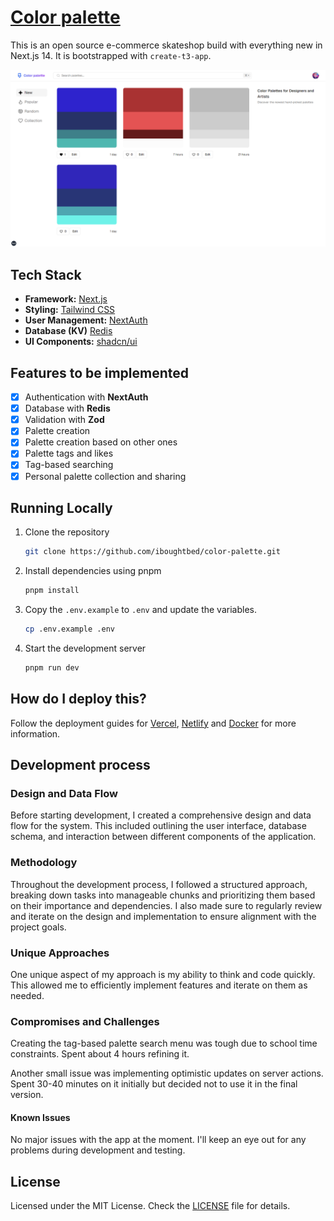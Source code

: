# [Color palette](https://color-palette-gamma.vercel.app)

This is an open source e-commerce skateshop build with everything new in Next.js 14. It is bootstrapped with `create-t3-app`.

[![Color palette](./public/images/screenshot.png)](https://color-palette-gamma.vercel.app)

## Tech Stack

- **Framework:** [Next.js](https://nextjs.org)
- **Styling:** [Tailwind CSS](https://tailwindcss.com)
- **User Management:** [NextAuth](https://next-auth.js.org)
- **Database (KV)** [Redis](https://upstash.com/)
- **UI Components:** [shadcn/ui](https://ui.shadcn.com)

## Features to be implemented

- [x] Authentication with **NextAuth**
- [x] Database with **Redis**
- [x] Validation with **Zod**
- [x] Palette creation
- [x] Palette creation based on other ones
- [x] Palette tags and likes
- [x] Tag-based searching
- [x] Personal palette collection and sharing

## Running Locally

1. Clone the repository

   ```bash
   git clone https://github.com/iboughtbed/color-palette.git
   ```

2. Install dependencies using pnpm

   ```bash
   pnpm install
   ```

3. Copy the `.env.example` to `.env` and update the variables.

   ```bash
   cp .env.example .env
   ```

4. Start the development server

   ```bash
   pnpm run dev
   ```

## How do I deploy this?

Follow the deployment guides for [Vercel](https://create.t3.gg/en/deployment/vercel), [Netlify](https://create.t3.gg/en/deployment/netlify) and [Docker](https://create.t3.gg/en/deployment/docker) for more information.

## Development process

### Design and Data Flow

Before starting development, I created a comprehensive design and data flow for the system. This included outlining the user interface, database schema, and interaction between different components of the application.

### Methodology

Throughout the development process, I followed a structured approach, breaking down tasks into manageable chunks and prioritizing them based on their importance and dependencies. I also made sure to regularly review and iterate on the design and implementation to ensure alignment with the project goals.

### Unique Approaches

One unique aspect of my approach is my ability to think and code quickly. This allowed me to efficiently implement features and iterate on them as needed.

### Compromises and Challenges

Creating the tag-based palette search menu was tough due to school time constraints. Spent about 4 hours refining it.

Another small issue was implementing optimistic updates on server actions. Spent 30-40 minutes on it initially but decided not to use it in the final version.

#### Known Issues

No major issues with the app at the moment. I'll keep an eye out for any problems during development and testing.

## License

Licensed under the MIT License. Check the [LICENSE](./LICENSE) file for details.
